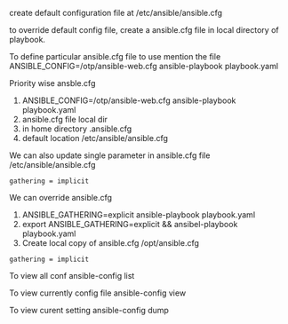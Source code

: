 create default configuration file at
/etc/ansible/ansible.cfg

to override default config file, create a ansible.cfg file in local directory of playbook.


To define particular ansible.cfg file to use mention the file
ANSIBLE_CONFIG=/otp/ansible-web.cfg ansible-playbook playbook.yaml

Priority wise ansble.cfg
1. ANSIBLE_CONFIG=/otp/ansible-web.cfg ansible-playbook playbook.yaml
2. ansible.cfg file local dir
3. in home directory .ansible.cfg
4. default location /etc/ansible/ansible.cfg

We can also update single parameter in ansible.cfg file 
/etc/ansible/ansible.cfg
```
gathering = implicit
```
We can override ansible.cfg
1. ANSIBLE_GATHERING=explicit ansible-playbook playbook.yaml
2. export ANSIBLE_GATHERING=explicit && ansibel-playbook playbook.yaml
3. Create local copy of ansible.cfg
/opt/ansible.cfg
```
gathering = implicit
```

To view all conf
ansible-config list

To view currently config file
ansible-config view

To view curent setting
ansible-config dump